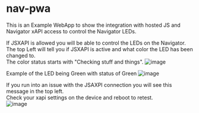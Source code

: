 # nav-pwa

This is an Example WebApp to show the integration with hosted JS and Navigator xAPI access to control the Navigator LEDs.

If JSXAPI is allowed you will be able to control the LEDs on the Navigator.
<br>The top Left will tell you if JSXAPI is active and what color the LED has been changed to.<br/>
The color status starts with "Checking stuff and things".
![image](https://user-images.githubusercontent.com/124304505/218645519-12f29225-a065-491e-af59-ad02c4c07fa4.png)

Example of the LED being Green with status of Green
![image](https://user-images.githubusercontent.com/124304505/218771071-f6b0bfb8-11b1-4c7e-83c8-18e78379b44d.png)


If you run into an issue with the JSAXPI connection you will see this message in the top left.
<br>Check your xapi settings on the device and reboot to retest.<br/>
![image](https://user-images.githubusercontent.com/124304505/218770607-297b8357-960c-424f-b572-09e39682bf5b.png)

